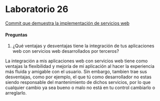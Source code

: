 # Laboratorio 26

[Commit que demuestra la implementación de servicios web](https://github.com/iangg29/natgas/commit/7b8276452381b00ae3a383b91c7531ecebcede77)

#### Preguntas

1. ¿Qué ventajas y desventajas tiene la integración de tus aplicaciones web con servicios web desarrollados por terceros?

La integración a mis aplicaciones web con servicios web tiene como ventajas la flexibilidad y mejoría de mi aplicación al hacer la experiencia más fluida y amigable con el usuario. Sin embargo, tambien trae sus desventajas, como por ejemplo, el que tú como desarrollador no estas siendo responsable del mantenimiento de dichos servicios, por lo que cualquier cambio ya sea bueno o malo no está en tu control cambiarlo o arreglarlo.